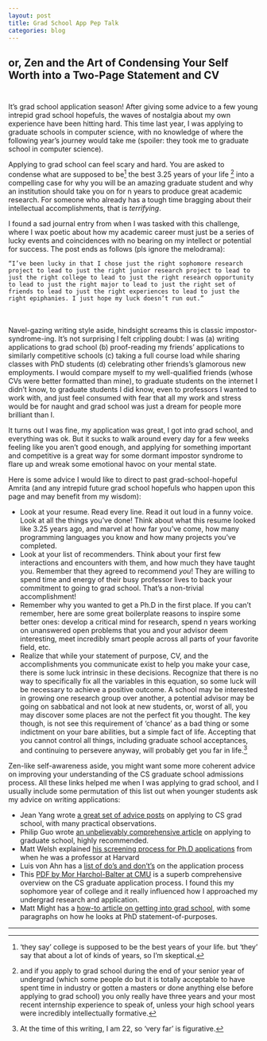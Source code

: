 ```yaml
---
layout: post
title: Grad School App Pep Talk
categories: blog
---
```


## or, Zen and the Art of Condensing Your Self Worth into a Two-Page Statement and CV<br><br>

It’s grad school application season! After giving some advice to a few young intrepid grad school hopefuls, the waves of nostalgia about my own experience have been hitting hard. This time last year, I was applying to graduate schools in computer science, with no knowledge of where the following year’s journey would take me (spoiler: they took me to graduate school in computer science). 

Applying to grad school can feel scary and hard. You are asked to condense what are supposed to be[^1] the best 3.25 years of your life [^2] into a compelling case for why you will be an amazing graduate student and why an institution should take you on for n years to produce great academic research. For someone who already has a tough time bragging about their intellectual accomplishments, that is _terrifying_. 

I found a sad journal entry from when I was tasked with this challenge, where I wax poetic about how my academic career must just be a series of lucky events and coincidences with no bearing on my intellect or potential for success. The post ends as follows (pls ignore the melodrama):

	“I’ve been lucky in that I chose just the right sophomore research project to lead to just the right junior research project to lead to just the right college to lead to just the right research opportunity to lead to just the right major to lead to just the right set of friends to lead to just the right experiences to lead to just the right epiphanies. I just hope my luck doesn’t run out.”

<br><br>
Navel-gazing writing style aside, hindsight screams this is classic impostor-syndrome-ing. It’s not surprising I felt crippling doubt: I was (a) writing applications to grad school (b) proof-reading my friends’ applications to similarly competitive schools (c) taking a full course load while sharing classes with PhD students (d) celebrating other friends’s glamorous new employments. I would compare myself to my well-qualified friends (whose CVs were better formatted than mine), to graduate students on the internet I didn’t know, to graduate students I did know, even to professors I wanted to work with, and just feel consumed with fear that all my work and stress would be for naught and grad school was just a dream for people more brilliant than I.

It turns out I was fine, my application was great, I got into grad school, and everything was ok. But it sucks to walk around every day for a few weeks feeling like you aren’t good enough, and applying for something important and competitive is a great way for some dormant impostor syndrome to flare up and wreak some emotional havoc on your mental state. 

Here is some advice I would like to direct to past grad-school-hopeful Amrita (and any intrepid future grad school hopefuls who happen upon this page and may benefit from my wisdom):

 + Look at your resume. Read every line. Read it out loud in a funny voice. Look at all the things you’ve done! Think about what this resume looked like 3.25 years ago, and marvel at how far you’ve come, how many programming languages you know and how many projects you’ve completed. 
 + Look at your list of recommenders. Think about your first few interactions and encounters with them, and how much they have taught you. Remember that they agreed to recommend _you_! They are willing to spend time and energy of their busy professor lives to back your commitment to going to grad school. That’s a non-trivial accomplishment!
 + Remember why you wanted to get a Ph.D in the first place. If you can’t remember, here are some great boilerplate reasons to inspire some better ones: develop a critical mind for research, spend n years working on unanswered open problems that you and your advisor deem interesting, meet incredibly smart people across all parts of your favorite field, etc. 
 + Realize that while your statement of purpose, CV, and the accomplishments you communicate exist to help you make your case, there is some luck intrinsic in these decisions. Recognize that there is no way to specifically fix all the variables in this equation, so some luck will be necessary to achieve a positive outcome. A school may be interested in growing one research group over another, a potential advisor may be going on sabbatical and not look at new students, or, worst of all, you may discover some places are not the perfect fit you thought. The key though, is not see this requirement of ‘chance’ as a bad thing or some indictment on your bare abilities, but a simple fact of life. Accepting that you cannot control all things, including graduate school acceptances, and continuing to persevere anyway, will probably get you far in life.[^3]

Zen-like self-awareness aside, you might want some more coherent advice on improving your understanding of the CS graduate school admissions process. All these links helped me when I was applying to grad school, and I usually include some permutation of this list out when younger students ask my advice on writing applications:

+ Jean Yang wrote [a great set of advice posts](http://jxyzabc.blogspot.com/2008/08/cs-grad-school-part-1-deciding-to-apply.html) on applying to CS grad school, with many practical observations. 
+ Philip Guo wrote [an unbelievably comprehensive article](http://pgbovine.net/grad-school-app-tips.htm) on applying to graduate school, highly recommended.
+ Matt Welsh explained [his screening process for Ph.D applications](http://matt-welsh.blogspot.com/2009/12/how-to-get-into-grad-school.html) from when he was a professor at Harvard
+ Luis von Ahn has a [list of do’s and don’t’s](http://vonahn.blogspot.com/2009/12/advice-on-grad-school-applications.html) on the application process
+ This [PDF by Mor Harchol-Balter at CMU](http://www.cs.cmu.edu/~harchol/gradschooltalk.pdf) is a superb comprehensive overview on the CS graduate application process. I found this my sophomore year of college and it really influenced how I approached my undergrad research and application.
+ Matt Might has a [how-to article on getting into grad school](http://matt.might.net/articles/how-to-apply-and-get-in-to-graduate-school-in-science-mathematics-engineering-or-computer-science/), with some paragraphs on how he looks at PhD statement-of-purposes. 

<hr>

[^1]: ‘they say’ college is supposed to be the best years of your life. but ‘they’ say that about a lot of kinds of years, so I’m skeptical.

[^2]: and if you apply to grad school during the end of your senior year of undergrad (which some people do but it is totally acceptable to have spent time in industry or gotten a masters or done anything else before applying to grad school) you only really have three years and your most recent internship experience to speak of, unless your high school years were incredibly intellectually formative.

[^3]: At the time of this writing, I am 22, so ‘very far’ is figurative.